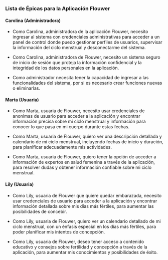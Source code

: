 ### Lista de Épicas para la Aplicación Flouwer

#### Carolina (Administradora)

- Como Carolina, administradora de la aplicación Flouwer, necesito ingresar al sistema con credenciales administrativas para acceder a un panel de control donde puedo gestionar perfiles de usuarios, supervisar la información del ciclo menstrual y desconectarme del sistema.

- Como Carolina, administradora de Flouwer, necesito un sistema seguro de inicio de sesión que proteja la información confidencial y la integridad de los datos personales en la aplicación.

- Como administrador necesita tener la capacidad de ingresar a las funcionalidades del sistema, por si es necesario crear funciones nuevas o eliminarlas.


#### Marta (Usuaria)

- Como Marta, usuaria de Flouwer, necesito usar credenciales de anonimas de  usuario para acceder a la aplicación y encontrar información precisa sobre mi ciclo menstrual y información para conocer lo que pasa en mi cuerpo durante estas fechas. 
- Como Marta, usuaria de Flouwer, quiero ver una descripción detallada y calendario de mi ciclo menstrual, incluyendo fechas de inicio y duración, para planificar adecuadamente mis actividades.

- Como Marta, usuaria de Flouwer, quiero tener la opción de acceder a información de expertos en salud femenina a través de la aplicación, para resolver dudas y obtener información confiable sobre mi ciclo menstrual.

#### Lily (Usuaria)

- Como Lily, usuaria de Flouwer que quiere quedar embarazada, necesito usar credenciales de usuario para acceder a la aplicación y encontrar información detallada sobre mis días más fértiles, para aumentar las posibilidades de concebir.

- Como Lily, usuaria de Flouwer, quiero ver un calendario detallado de mi ciclo menstrual, con un énfasis especial en los días más fértiles, para poder planificar mis intentos de concepción.

- Como Lily, usuaria de Flouwer, deseo tener acceso a contenido educativo y consejos sobre fertilidad y concepción a través de la aplicación, para aumentar mis conocimientos y posibilidades de éxito.
